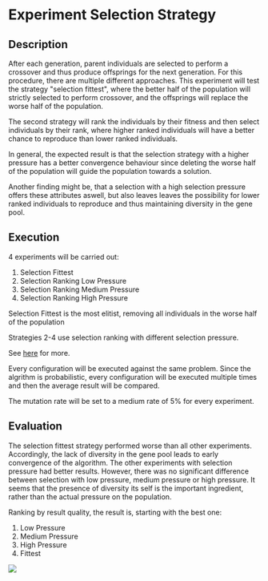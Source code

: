 # Experiment Selection Strategy

## Description

After each generation, parent individuals are selected to perform a crossover and thus produce offsprings for the next generation.
For this procedure, there are multiple different approaches. This experiment will test the strategy "selection fittest", where the better half of the population will strictly selected to perform crossover, and the offsprings will replace the worse half of the population.

The second strategy will rank the individuals by their fitness and then select individuals by their rank, where higher ranked individuals will have a better chance to reproduce than lower ranked individuals.

In general, the expected result is that the selection strategy with a higher pressure has a better convergence behaviour since deleting the worse half of the population will guide the population towards a solution. 

Another finding might be, that a selection with a high selection pressure offers these attributes aswell, but also leaves leaves the possibility for lower ranked individuals to reproduce and thus maintaining diversity in the gene pool.

## Execution

4 experiments will be carried out: 

1. Selection Fittest
2. Selection Ranking Low Pressure
3. Selection Ranking Medium Pressure
4. Selection Ranking High Pressure

Selection Fittest is the most elitist, removing all individuals in the worse half of the population

Strategies 2-4 use selection ranking with different selection pressure.


See <a href='https://en.wikipedia.org/wiki/Selection_(genetic_algorithm)'>here</a> for more.

Every configuration will be executed against the same problem. Since the algrithm is probabilistic, every configuration will be executed multiple times and then the average result will be compared.

The mutation rate will be set to a medium rate of 5% for every experiment.

## Evaluation

The selection fittest strategy performed worse than all other experiments. Accordingly, the lack of diversity in the gene pool leads to early convergence of the algorithm. The other experiments with selection pressure had better results. However, there was no significant difference between selection with low pressure, medium pressure or high pressure. It seems that the presence of diversity its self is the important ingredient, rather than the actual pressure on the population.

Ranking by result quality, the result is, starting with the best one:

1. Low Pressure
2. Medium Pressure
3. High Pressure
4. Fittest

<img src='files/sum.png'>
